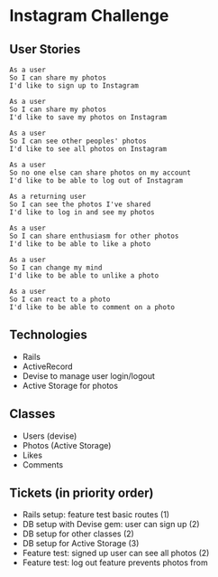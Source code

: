 # Instagram Challenge

## User Stories



```
As a user
So I can share my photos
I'd like to sign up to Instagram

As a user
So I can share my photos
I'd like to save my photos on Instagram

As a user
So I can see other peoples' photos
I'd like to see all photos on Instagram

As a user
So no one else can share photos on my account
I'd like to be able to log out of Instagram

As a returning user
So I can see the photos I've shared
I'd like to log in and see my photos

As a user
So I can share enthusiasm for other photos
I'd like to be able to like a photo

As a user
So I can change my mind
I'd like to be able to unlike a photo

As a user
So I can react to a photo
I'd like to be able to comment on a photo

```


## Technologies

- Rails
- ActiveRecord
- Devise to manage user login/logout
- Active Storage for photos


## Classes

- Users (devise)
- Photos (Active Storage)
- Likes
- Comments

## Tickets (in priority order)

- Rails setup: feature test basic routes (1)
- DB setup with Devise gem: user can sign up (2)
- DB setup for other classes (2)
- DB setup for Active Storage (3)
- Feature test: signed up user can see all photos (2)
- Feature test: log out feature prevents photos from
